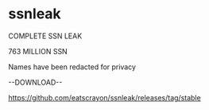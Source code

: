 # ssnleak

COMPLETE SSN LEAK

763 MILLION SSN

Names have been redacted for privacy

--DOWNLOAD--

https://github.com/eatscrayon/ssnleak/releases/tag/stable
